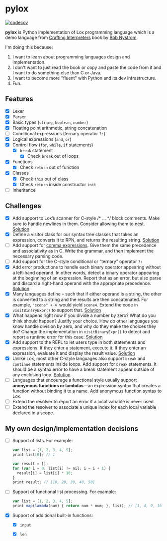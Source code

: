 # pylox

[![codecov](https://codecov.io/gh/BaLiKfromUA/pylox/branch/main/graph/badge.svg?token=Z3FSTHP2JF)](https://codecov.io/gh/BaLiKfromUA/pylox)

**pylox** is Python implementation of Lox programming language which is a demo language
from [Crafting Interpreters](http://www.craftinginterpreters.com/) book by [Bob Nystrom](https://github.com/munificent).

I'm doing this because:

1. I want to learn about programming languages design and implementation.
2. I don't want to just read the book or copy and paste the code from it and I want to do something else than C or Java.
3. I want to become more "fluent" with Python and its dev infrastructure.
4. Fun.

## Features

- [x] Lexer
- [x] Parser
- [x] Basic types (`string`, `boolean`, `number`)
- [x] Floating point arithmetic, string concatenation
- [ ] Conditional expressions (ternary operator `?:`)
- [x] Logical expressions (`and`, `or`)
- [x] Control flow (`for`, `while`, `if` statements)
    - [X] `break` statement
        - [X] Check `break` out of loops
- [X] Functions
    - [X] Check `return` out of function
- [X] Classes
  - [X] Check `this` out of class
  - [X] Check `return` inside constructor `init`
- [ ] Inheritance

## Challenges

- [X] Add support to Lox’s scanner for C-style /* ... */ block comments. Make sure to handle newlines in them. Consider
  allowing them to
  nest. [Solution](https://github.com/BaLiKfromUA/pylox/commit/4728a19b990c8e08f5a9d441b4caa59a825f1325)
- [X] Define a visitor class for our syntax tree classes that takes an expression, converts it to RPN, and returns the
  resulting string. [Solution](https://github.com/BaLiKfromUA/pylox/commit/1818796ff74ba32a18bee6597e318c7dcec3f418)
- [ ] Add support for [comma expressions](https://en.wikipedia.org/wiki/Comma_operator). Give them the same precedence
  and associativity as in C. Write the grammar, and then implement the necessary parsing code.
- [ ] Add support for the C-style conditional or “ternary” operator `?:`
- [X] Add error productions to handle each binary operator appearing without a left-hand operand. In other words, detect
  a binary operator appearing at the beginning of an expression. Report that as an error, but also parse and discard a
  right-hand operand with the appropriate
  precedence. [Solution](https://github.com/BaLiKfromUA/pylox/commit/a36d77449bdb175568ab19fdf92b91ca80e126a8)
- [X] Many languages define `+` such that if either operand is a string, the other is converted to a string and the
  results
  are then concatenated. For example, `"scone" + 4 `would yield `scone4`. Extend the code in `visitBinaryExpr()` to
  support that. [Solution](https://github.com/BaLiKfromUA/pylox/commit/b91c23da229ef6c81f30ba6f651d2fa76f8dfa1d)
- [X] What happens right now if you divide a number by zero? What do you think should happen? Justify your choice. How
  do
  other languages you know handle division by zero, and why do they make the choices they do?
  Change the implementation in `visitBinaryExpr()` to detect and report a runtime error for this
  case. [Solution](https://github.com/BaLiKfromUA/pylox/commit/bb5dc4117cb5b6a5947a6165aded331735a9bff4)
- [X] Add support to the REPL to let users type in both statements and expressions. If they enter a statement, execute
  it. If they enter an expression, evaluate it and display the result
  value. [Solution](https://github.com/BaLiKfromUA/pylox/commit/0a9d689365d0cd809bf496b4681d1066b7013c6a)
- [X] Unlike Lox, most other C-style languages also support `break` and `continue` statements inside loops. Add support
  for `break` statements. It should be a syntax error to have a break statement appear outside of any enclosing
  loop. [Solution](https://github.com/BaLiKfromUA/pylox/commit/952af36c44b1d1d5beacd48c48a9671514059942)
- [ ] Languages that encourage a functional style usually support **anonymous functions or lambdas**—an expression
  syntax that creates a function without binding it to a name. Add anonymous function syntax to Lox.
- [ ] Extend the resolver to report an error if a local variable is never used.
- [ ] Extend the resolver to associate a unique index for each local variable declared in a scope.

## My own design/implementation decisions

- [ ] Support of lists. For example:
  ```javascript
  var list = [1, 2, 3, 4, 5];
  print list[0]; // 1

  var result = [];
  for (var i = 0; list[i] != nil; i = i + 1) {
    result[i] = list[i] * 10;
  }
  print result; // [10, 20, 30, 40, 50]
  ```
- [ ] Support of functional list processing. For example:
  ```javascript
  var list = [1, 2, 3, 4, 5];
  print map(lambda(num) { return num * num; }, list); // [1, 4, 9, 16, 25]
  ```
- [X] Support of additional built-in functions:
    - [X] `input`
    - [X] `len`


